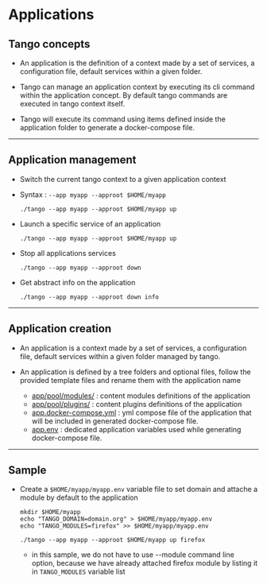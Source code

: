# Applications

## Tango concepts

* An application is the definition of a context made by a set of services, a configuration file, default services within a given folder.

* Tango can manage an application context by executing its cli command within the application concept. By default tango commands are executed in tango context itself.

* Tango will execute its command using items defined inside the application folder to generate a docker-compose file.



----
## Application management

* Switch the current tango context to a given application context
* Syntax : `--app myapp --approot $HOME/myapp`
    ```
    ./tango --app myapp --approot $HOME/myapp up
    ```

* Launch a specific service of an application
    ```
    ./tango --app myapp --approot $HOME/myapp up
    ```

* Stop all applications services
    ```
    ./tango --app myapp --approot down
    ```

* Get abstract info on the application
    ```
    ./tango --app myapp --approot down info
    ```

----

## Application creation

* An application is a context made by a set of services, a configuration file, default services within a given folder managed by tango.


* An application is defined by a tree folders and optional files, follow the provided template files and rename them with the application name
    * [app/pool/modules/](/pool/app/pool/modules/) : content modules definitions of the application
    * [app/pool/plugins/](/pool/app/pool/plugins/)  : content plugins definitions of the application
    * [app.docker-compose.yml](/pool/app/app.docker-compose.yml) : yml compose file of the application that will be included in generated docker-compose file.
    * [app.env](/pool/app/app.env) : dedicated application variables used while generating docker-compose file.

----
## Sample

* Create a `$HOME/myapp/myapp.env` variable file to set domain and attache a module by default to the application
    ```
    mkdir $HOME/myapp
    echo "TANGO_DOMAIN=domain.org" > $HOME/myapp/myapp.env
    echo "TANGO_MODULES=firefox" >> $HOME/myapp/myapp.env

    ./tango --app myapp --approot $HOME/myapp up firefox
    ```
    * in this sample, we do not have to use --module command line option, because we have already attached firefox module by listing it in `TANGO_MODULES` variable list

